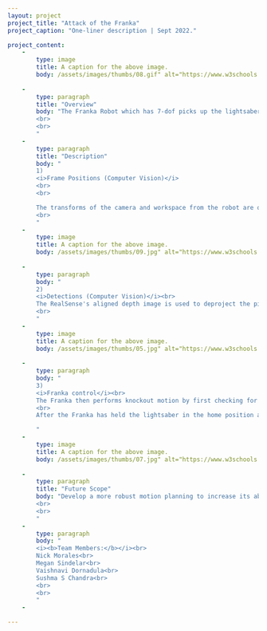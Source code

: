 ```yaml
---
layout: project
project_title: "Attack of the Franka"
project_caption: "One-liner description | Sept 2022."

project_content:
    - 
        type: image
        title: A caption for the above image.
        body: /assets/images/thumbs/08.gif" alt="https://www.w3schools.com/bootstrap4/paris.jpg
    
    -
        type: paragraph
        title: "Overview"
        body: "The Franka Robot which has 7-dof picks up the lightsaber and knocks down enemies represented by red blocks while protecting the allies represented by blue blocks. These enemies and allies are arbitrarily positioned.
        <br>
        <br>
        "
    -
        type: paragraph
        title: "Description"
        body: "
        1)
        <i>Frame Positions (Computer Vision)</i>
        <br>
        <br>

        The transforms of the camera and workspace from the robot are obtained using AprilTags. The frames are fixed to the most recent transform so that even if the AprilTag is removed or covered by a fallen enemy, we can still know the relative positions from each other from the latest calibration.<br>
        <br>
        "
    -
        type: image
        title: A caption for the above image.
        body: /assets/images/thumbs/09.jpg" alt="https://www.w3schools.com/bootstrap4/paris.jpg
    
    -
        type: paragraph
        body: "
        2)
        <i>Detections (Computer Vision)</i><br>
        The RealSense's aligned depth image is used to deproject the pixels in the RGB image into real world coordinates. For reliability, several filters are used (depth, contour area, location, and opening/closing) to ensure only the relevant objects are detected. Enemies and allies are detected, and their centroids give their position. Their labelling is sorted in x direction. The count of enemies vanquished is also calculated.        
        <br>
        "
    -
        type: image
        title: A caption for the above image.
        body: /assets/images/thumbs/05.jpg" alt="https://www.w3schools.com/bootstrap4/paris.jpg
    
    -
        type: paragraph
        body: "
        3)
        <i>Franka control</i><br>
        The Franka then performs knockout motion by first checking for a left swing, stab, and then right swing possibility to knock out enemies without harming any allies, while keeping the ally safety as the highest priority. It decides to NOT execute any motion if harm of any ally cannot be avoided. <br>
        <br>
        After the Franka has held the lightsaber in the home position and the service to is called, the allies are added as collision object into the scene.

        "
    -
        type: image
        title: A caption for the above image.
        body: /assets/images/thumbs/07.jpg" alt="https://www.w3schools.com/bootstrap4/paris.jpg
    
    -
        type: paragraph
        title: "Future Scope"
        body: "Develop a more robust motion planning to increase its ability to tackle plan and execute decisions for more edge cases and other position variations of enemies and allies.
        <br>
        <br>
        "
    -
        type: paragraph
        body: "
        <i><b>Team Members:</b></i><br>
        Nick Morales<br>
        Megan Sindelar<br>
        Vaishnavi Dornadula<br>
        Sushma S Chandra<br>
        <br>
        <br>
        "
    -

---
```


